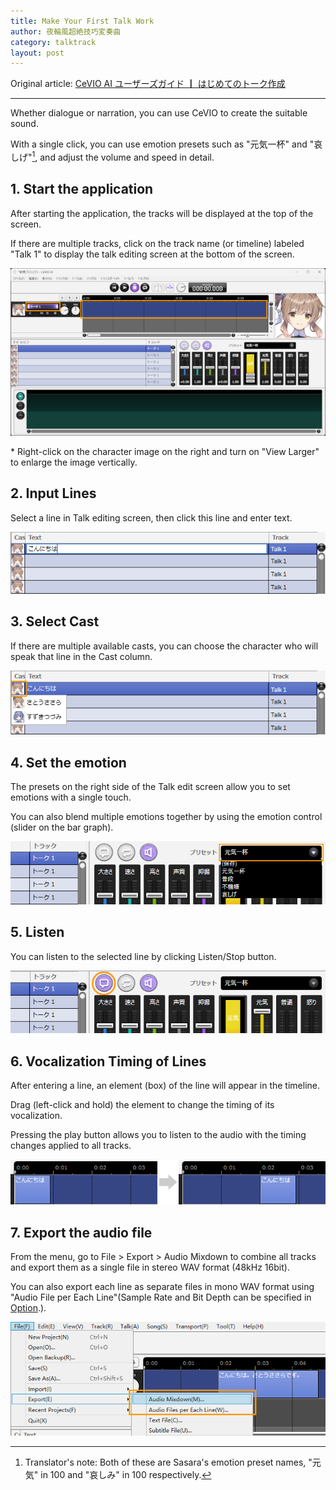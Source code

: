 ```yaml
---
title: Make Your First Talk Work
author: 夜輪風超絶技巧変奏曲
category: talktrack
layout: post
---
```

Original article: [CeVIO AI ユーザーズガイド ┃ はじめてのトーク作成](https://cevio.jp/guide/cevio_ai/tutorial_talk/)

---

Whether dialogue or narration, you can use CeVIO to create the suitable sound.

With a single click, you can use emotion presets such as "元気一杯" and "哀しげ"[^1], and adjust the volume and speed in detail.

## 1. Start the application

After starting the application, the tracks will be displayed at the top of the screen.

If there are multiple tracks, click on the track name (or timeline) labeled "Talk 1" to display the talk editing screen at the bottom of the screen.

![interface](images/tutorial_talk_1.png)

\* Right-click on the character image on the right and turn on "View Larger" to enlarge the image vertically.

## 2. Input Lines

Select a line in Talk editing screen, then click this line and enter text.

![input text](images/tutorial_talk_2.png)

## 3. Select Cast

If there are multiple available casts, you can choose the character who will speak that line in the Cast column.

![select cast](images/tutorial_talk_4.png)

## 4. Set the emotion

The presets on the right side of the Talk edit screen allow you to set emotions with a single touch.

You can also blend multiple emotions together by using the emotion control (slider on the bar graph).

![set emotion](images/tutorial_talk_5.png)

## 5. Listen

You can listen to the selected line by clicking Listen/Stop button.

![preview](images/tutorial_talk_6.png)

## 6. Vocalization Timing of Lines

After entering a line, an element (box) of the line will appear in the timeline.

Drag (left-click and hold) the element to change the timing of its vocalization.

Pressing the play button allows you to listen to the audio with the timing changes applied to all tracks.

![change utterance time](images/tutorial_talk_3.png)

## 7. Export the audio file

From the menu, go to File > Export > Audio Mixdown to combine all tracks and export them as a single file in stereo WAV format (48kHz 16bit).

You can also export each line as separate files in mono WAV format using "Audio File per Each Line"(Sample Rate and Bit Depth can be specified in [Option](option/index.md).).

![export](images/tutorial_talk_7.png)

[^1]: Translator's note: Both of these are Sasara's emotion preset names, "元気" in 100 and "哀しみ" in 100 respectively.
